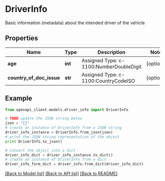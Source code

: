 # DriverInfo

Basic information (metadata) about the intended driver of the vehicle

## Properties
Name | Type | Description | Notes
------------ | ------------- | ------------- | -------------
**age** | **int** | Assigned Type: c-1100:NumberDoubleDigit | [optional] 
**country_of_doc_issue** | **str** | Assigned Type: c-1100:CountryCodeISO | [optional] 

## Example

```python
from openapi_client.models.driver_info import DriverInfo

# TODO update the JSON string below
json = "{}"
# create an instance of DriverInfo from a JSON string
driver_info_instance = DriverInfo.from_json(json)
# print the JSON string representation of the object
print DriverInfo.to_json()

# convert the object into a dict
driver_info_dict = driver_info_instance.to_dict()
# create an instance of DriverInfo from a dict
driver_info_form_dict = driver_info.from_dict(driver_info_dict)
```
[[Back to Model list]](../README.md#documentation-for-models) [[Back to API list]](../README.md#documentation-for-api-endpoints) [[Back to README]](../README.md)


